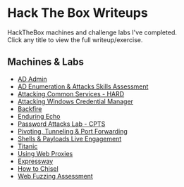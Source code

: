 # Hack The Box Writeups

HackTheBox machines and challenge labs I've completed.  
Click any title to view the full writeup/exercise.


## Machines & Labs

- [AD Admin](AD-Admin_Lab.md)
- [AD Enumeration & Attacks Skills Assessment](AD_Enumeration&Attacks-SkillsAssessment.md)
- [Attacking Common Services - HARD](Attacking-Common-Services-HARD.md)
- [Attacking Windows Credential Manager](Attacking_Windows_Credential_Manager.md)
- [Backfire](Backfire.md)
- [Enduring Echo](Enduring_Echo.md)
- [Password Attacks Lab - CPTS](Password-Attacks-Lab-CPTS.md)
- [Pivoting, Tunneling & Port Forwarding](Pivoting-Tunneling-Port_Forwarding.md)
- [Shells & Payloads Live Engagement](Shells&Payloads-Live-Engagement.md)
- [Titanic](Titanic.md)
- [Using Web Proxies](UsingWebProxies.md)
- [Expressway](expressway.md)
- [How to Chisel](how-to-chisel.md)
- [Web Fuzzing Assessment](web_fuzzing-assessment.md)

